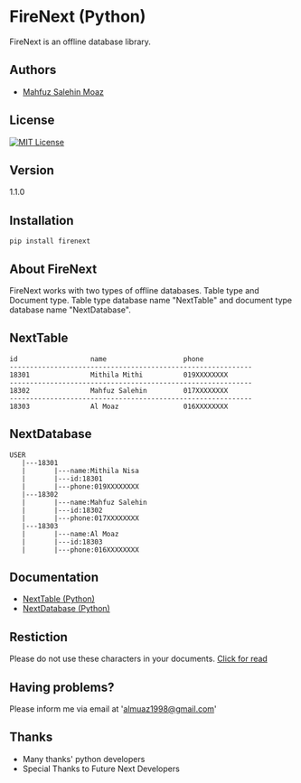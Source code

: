 # FireNext (Python)

FireNext is an offline database library.


## Authors

- [Mahfuz Salehin Moaz](https://www.github.com/almoaz)


## License
[![MIT License](https://img.shields.io/badge/License-MIT-green.svg)](https://github.com/almoaz/FireNext/blob/master/LICENSE)
    
## Version 
1.1.0

## Installation
```
pip install firenext
```

## About FireNext

FireNext works with two types of offline databases. Table type and Document type. Table type database name "NextTable" and document type database name "NextDatabase".

## NextTable

```
id                  name                   phone 
------------------------------------------------------------
18301               Mithila Mithi          019XXXXXXXX
------------------------------------------------------------
18302               Mahfuz Salehin         017XXXXXXXX
------------------------------------------------------------
18303               Al Moaz                016XXXXXXXX

```

## NextDatabase

```
USER
   |---18301
   |       |---name:Mithila Nisa
   |       |---id:18301
   |       |---phone:019XXXXXXXX
   |---18302
   |       |---name:Mahfuz Salehin
   |       |---id:18302
   |       |---phone:017XXXXXXXX
   |---18303
   |       |---name:Al Moaz
   |       |---id:18303
   |       |---phone:016XXXXXXXX

```


## Documentation

- [NextTable (Python)](https://github.com/almoaz/PyFireNext/blob/master/NextTable.md)
- [NextDatabase (Python)](https://github.com/almoaz/PyFireNext/blob/master/NextDatabase.md)



## Restiction

Please do not use these characters in your documents.
[Click for read](https://github.com/almoaz/PyFireNext/blob/master/Restriction.md)

## Having problems?

Please inform me via email at 'almuaz1998@gmail.com'


## Thanks

- Many thanks' python developers
- Special Thanks to Future Next Developers
